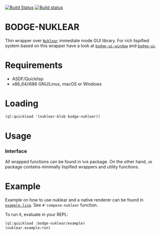 [![Build Status](https://travis-ci.org/borodust/bodge-nuklear.svg)](https://travis-ci.org/borodust/bodge-nuklear) [![Build status](https://ci.appveyor.com/api/projects/status/di06oa6mp64el65a?svg=true)](https://ci.appveyor.com/project/borodust/bodge-nuklear)

# BODGE-NUKLEAR

Thin wrapper over [`Nuklear`](https://github.com/vurtun/nuklear) immediate mode
GUI library. For rich lispified system based on this wrapper have a look at
[`bodge-ui-window`](https://github.com/borodust/bodge-ui-window) and
[`bodge-ui`](https://github.com/borodust/bodge-ui).

# Requirements

* ASDF/Quicklisp
* x86_64/i686 GNU/Linux, macOS or Windows

# Loading
```lisp
(ql:quickload '(nuklear-blob bodge-nuklear))
```

# Usage

### Interface
All wrapped functions can be found in `%nk` package. On the other hand, `nk`
package contains minimally lispified wrappers and utility functions.

# Example
Example on how to use nuklear and a native renderer can be found in
[`example.lisp`](src/example.lisp). See `#'compose-nuklear` function.

To run it, evaluate in your REPL:
```lisp
(ql:quickload :bodge-nuklear/example)
(nuklear.example:run)
```
